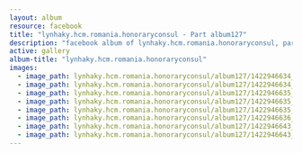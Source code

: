 ```yaml
---
layout: album
resource: facebook
title: "lynhaky.hcm.romania.honoraryconsul - Part album127"
description: "facebook album of lynhaky.hcm.romania.honoraryconsul, part album127."
active: gallery
album-title: "lynhaky.hcm.romania.honoraryconsul"
images:
  - image_path: lynhaky.hcm.romania.honoraryconsul/album127/1422946634_8u9a1780.jpg
  - image_path: lynhaky.hcm.romania.honoraryconsul/album127/1422946634_8u9a1788.jpg
  - image_path: lynhaky.hcm.romania.honoraryconsul/album127/1422946635_8u9a1790.jpg
  - image_path: lynhaky.hcm.romania.honoraryconsul/album127/1422946635_8u9a1792.jpg
  - image_path: lynhaky.hcm.romania.honoraryconsul/album127/1422946635_8u9a1796.jpg
  - image_path: lynhaky.hcm.romania.honoraryconsul/album127/1422946636_8u9a1804.jpg
  - image_path: lynhaky.hcm.romania.honoraryconsul/album127/1422946643_8u9a1809.jpg
  - image_path: lynhaky.hcm.romania.honoraryconsul/album127/1422946643_8u9a1819.jpg
---
```

